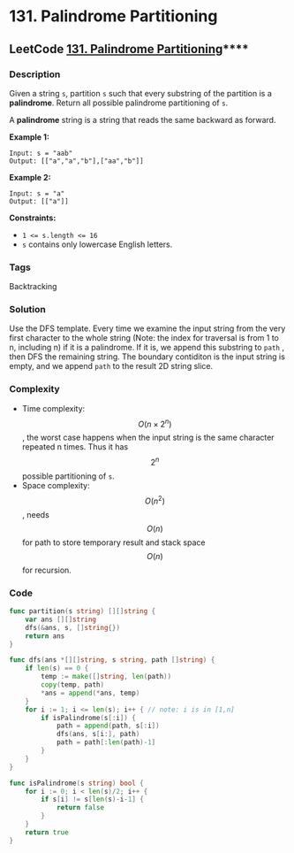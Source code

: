 # 131. Palindrome Partitioning

## LeetCode [**131. Palindrome Partitioning**](https://leetcode-cn.com/problems/palindrome-partitioning/)\*\*\*\*

### Description

Given a string `s`, partition `s` such that every substring of the partition is a **palindrome**. Return all possible palindrome partitioning of `s`.

A **palindrome** string is a string that reads the same backward as forward.

**Example 1:**

```text
Input: s = "aab"
Output: [["a","a","b"],["aa","b"]]
```

**Example 2:**

```text
Input: s = "a"
Output: [["a"]]
```

**Constraints:**

* `1 <= s.length <= 16`
* `s` contains only lowercase English letters.

### Tags

Backtracking

### Solution

Use the DFS template. Every time we examine the input string from the very first character to the whole string \(Note: the index for traversal is from 1 to n, including n\) if it is a palindrome. If it is, we append this substring to `path` , then DFS the remaining string. The boundary contiditon is the input string is empty, and we append `path` to the result 2D string slice. 

### Complexity

* Time complexity: $$O(n\times2^n)$$, the worst case happens when the input string is the same character repeated n times. Thus it has $$2^n$$ possible partitioning of `s`.
* Space complexity: $$O(n^2)$$, needs $$O(n)$$ for path to store temporary result and stack space $$O(n)$$ for recursion.

### Code

```go
func partition(s string) [][]string {
	var ans [][]string
	dfs(&ans, s, []string{})
	return ans
}

func dfs(ans *[][]string, s string, path []string) {
	if len(s) == 0 {
		temp := make([]string, len(path))
		copy(temp, path)
		*ans = append(*ans, temp)
	}
	for i := 1; i <= len(s); i++ { // note: i is in [1,n]
		if isPalindrome(s[:i]) {
			path = append(path, s[:i])
			dfs(ans, s[i:], path)
			path = path[:len(path)-1]
		}
	}
}

func isPalindrome(s string) bool {
	for i := 0; i < len(s)/2; i++ {
		if s[i] != s[len(s)-i-1] {
			return false
		}
	}
	return true
}
```

